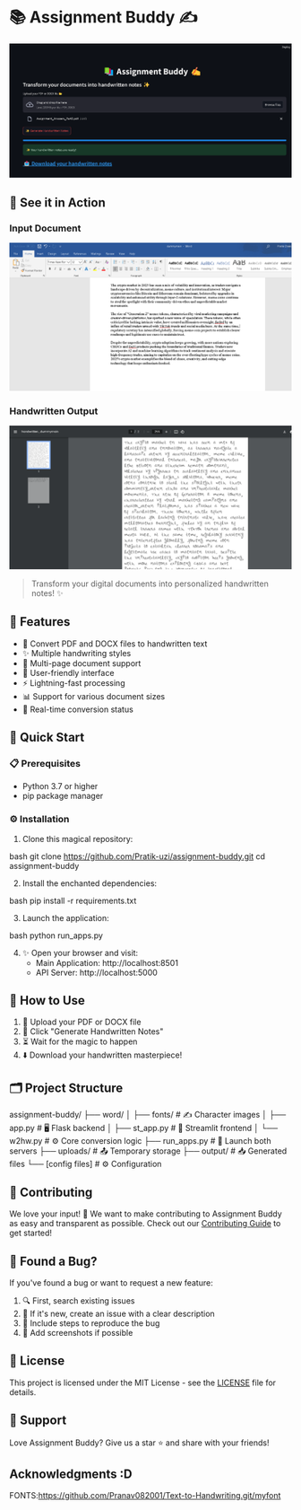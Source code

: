 # 📚 Assignment Buddy ✍️

![Assignment Buddy Interface](https://raw.githubusercontent.com/Pratik-uzi/assignment-buddy/main/docs/images/interface.png)

## 📸 See it in Action

### Input Document
![Input PDF/DOCX](docs/images/input.png)

### Handwritten Output
![Handwritten Output](docs/images/output.png)


> Transform your digital documents into personalized handwritten notes! ✨

## 🌟 Features
- 📝 Convert PDF and DOCX files to handwritten text
- ✨ Multiple handwriting styles
- 📄 Multi-page document support
- 🎯 User-friendly interface
- ⚡ Lightning-fast processing
- 📊 Support for various document sizes
- 🔄 Real-time conversion status

## 🚀 Quick Start

### 📋 Prerequisites
- Python 3.7 or higher
- pip package manager

### ⚙️ Installation

1. Clone this magical repository:

bash
git clone https://github.com/Pratik-uzi/assignment-buddy.git
cd assignment-buddy


2. Install the enchanted dependencies:

bash
pip install -r requirements.txt

3. Launch the application:

bash
python run_apps.py


4. ✨ Open your browser and visit:
   - Main Application: http://localhost:8501
   - API Server: http://localhost:5000

## 🎯 How to Use

1. 📂 Upload your PDF or DOCX file
2. 🔄 Click "Generate Handwritten Notes"
3. ⏳ Wait for the magic to happen
4. ⬇️ Download your handwritten masterpiece!

## 🗂️ Project Structure

assignment-buddy/
├── word/
│ ├── fonts/ # ✍️ Character images
│ ├── app.py # 🖥️ Flask backend
│ ├── st_app.py # 🎨 Streamlit frontend
│ └── w2hw.py # ⚙️ Core conversion logic
├── run_apps.py # 🚀 Launch both servers
├── uploads/ # 📤 Temporary storage
├── output/ # 📥 Generated files
└── [config files] # ⚙️ Configuration


## 🤝 Contributing

We love your input! 💖 We want to make contributing to Assignment Buddy as easy and transparent as possible. Check out our [Contributing Guide](CONTRIBUTING.md) to get started!

## 🐛 Found a Bug?

If you've found a bug or want to request a new feature:
1. 🔍 First, search existing issues
2. 📝 If it's new, create an issue with a clear description
3. 🔗 Include steps to reproduce the bug
4. 📸 Add screenshots if possible

## 📜 License

This project is licensed under the MIT License - see the [LICENSE](LICENSE) file for details.

## 💖 Support

Love Assignment Buddy? Give us a star ⭐ and share with your friends!

## Acknowledgments :D

FONTS:https://github.com/Pranav082001/Text-to-Handwriting.git/myfont


